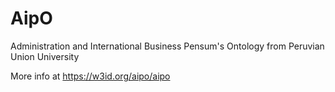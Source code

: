 # AipO
Administration and International Business Pensum's Ontology from Peruvian Union University 

More info at https://w3id.org/aipo/aipo
